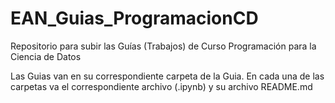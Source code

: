 # EAN_Guias_ProgramacionCD
Repositorio para subir las Guías (Trabajos) de Curso Programación para la Ciencia de Datos

Las Guias van en su correspondiente carpeta de la Guia.
En cada una de las carpetas va el correspondiente archivo (.ipynb) y su archivo README.md
